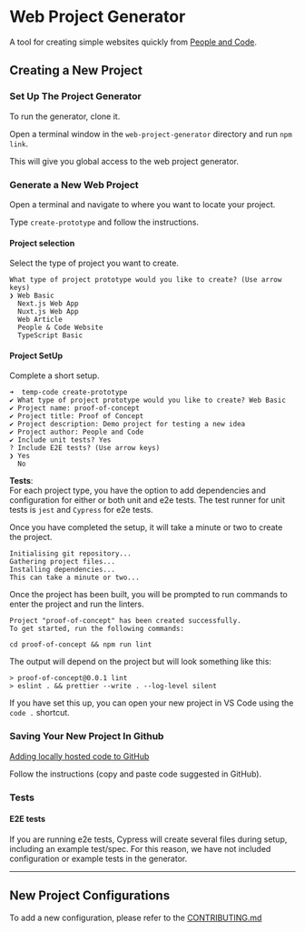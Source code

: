 # Web Project Generator

A tool for creating simple websites quickly from [People and Code](https://people-and-code.com/).

## Creating a New Project

### Set Up The Project Generator

To run the generator, clone it.

Open a terminal window in the `web-project-generator` directory and run `npm link`.

This will give you global access to the web project generator.

### Generate a New Web Project

Open a terminal and navigate to where you want to locate your project.

Type `create-prototype` and follow the instructions.

#### Project selection

Select the type of project you want to create.

```shell
What type of project prototype would you like to create? (Use arrow keys)
❯ Web Basic
  Next.js Web App
  Nuxt.js Web App
  Web Article
  People & Code Website
  TypeScript Basic
```

#### Project SetUp

Complete a short setup.

```shell
➜  temp-code create-prototype
✔ What type of project prototype would you like to create? Web Basic
✔ Project name: proof-of-concept
✔ Project title: Proof of Concept
✔ Project description: Demo project for testing a new idea
✔ Project author: People and Code
✔ Include unit tests? Yes
? Include E2E tests? (Use arrow keys)
❯ Yes
  No
```

**Tests**:  
For each project type, you have the option to add dependencies and configuration for either or both unit and e2e tests.
The test runner for unit tests is `jest` and `Cypress` for e2e tests.

Once you have completed the setup, it will take a minute or two to create the project.

```shell
Initialising git repository...
Gathering project files...
Installing dependencies...
This can take a minute or two...
```

Once the project has been built, you will be prompted to run commands to enter the project and run the linters.

```shell
Project "proof-of-concept" has been created successfully.
To get started, run the following commands:

cd proof-of-concept && npm run lint
```

The output will depend on the project but will look something like this:

```shell
> proof-of-concept@0.0.1 lint
> eslint . && prettier --write . --log-level silent
```

If you have set this up, you can open your new project in VS Code using the `code .` shortcut.

### Saving Your New Project In Github

[Adding locally hosted code to GitHub](https://docs.github.com/en/migrations/importing-source-code/using-the-command-line-to-import-source-code/adding-locally-hosted-code-to-github)

Follow the instructions (copy and paste code suggested in GitHub).

### Tests

#### E2E tests

If you are running e2e tests, Cypress will create several files during setup, including an example test/spec. For this reason, we have not included configuration or example tests in the generator.

---

## New Project Configurations

To add a new configuration, please refer to the [CONTRIBUTING.md](https://github.com/p-n-c/web-project-generator/blob/main/CONTRIBUTING.md)
